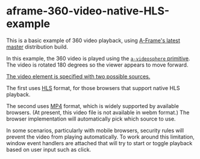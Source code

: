 # aframe-360-video-native-HLS-example

This is a basic example of 360 video playback, using [A-Frame's latest master](https://aframe.io/docs/master/introduction/#what-is-a-frame) distribution build.

In this example, the 360 video is played using the [`a-videosphere` primitive](https://aframe.io/docs/master/primitives/a-videosphere.html).
The video is rotated 180 degrees so the viewer appears to move forward.

[The video element is specified with two possible sources.](https://developer.mozilla.org/en-US/docs/Web/HTML/Element/video#Multiple_sources_example)

The first uses [HLS](https://wikipedia.org/wiki/HTTP_Live_Streaming) format, for those browsers that support native HLS playback.

The second uses [MP4](https://wikipedia.org/wiki/MPEG-4_Part_14) format, which is widely supported by available browsers.
(At present, this video file is not available in webm format.)
The browser implementation will automatically pick which source to use.

In some scenarios, particularly with mobile browsers, 
security rules will prevent the video from playing automatically.
To work around this limitation, window event handlers are attached that will try to start or toggle playback based on user input such as click.